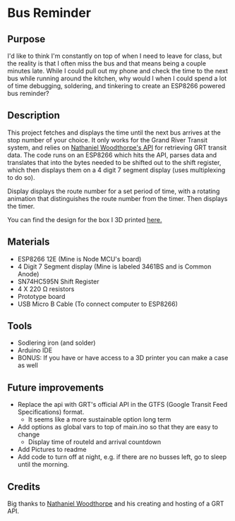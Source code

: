 <h1> Bus Reminder </h1>

<h2>Purpose</h2>
<p>I'd like to think I'm constantly on top of when I need to leave for class, but the reality is that I often miss the bus and that means being a couple minutes late. While I could pull out my phone and check the time to the next bus while running around the kitchen, why would I when I could spend a lot of time debugging, soldering, and tinkering to create an ESP8266 powered bus reminder?</p>

<h2>Description</h2>
<p>This project fetches and displays the time until the next bus arrives at the stop number of your choice. It only works for the Grand River Transit system, and relies on <a href="https://github.com/nwoodthorpe/GRTUnofficialLiveAPI">Nathaniel Woodthorpe's API</a> for retrieving GRT transit data. The code runs on an ESP8266 which hits the API, parses data and translates that into the bytes needed to be shifted out to the shift register, which then displays them on a 4 digit 7 segment display (uses multiplexing to do so). 

Display displays the route number for a set period of time, with a rotating animation that distinguishes the route number from the timer. Then displays the timer.

You can find the design for the box I 3D printed <a href="https://a360.co/2RK5xdG" >here.</a>
<h2>Materials</h2>
<ul>
<li> ESP8266 12E (Mine is Node MCU's board)
<li> 4 Digit 7 Segment display (Mine is labeled 3461BS and is Common Anode)
<li> SN74HC595N Shift Register 
<li> 4 X 220 <span>&#8486;</span> resistors
<li> Prototype board 
<li> USB Micro B Cable (To connect computer to ESP8266)
</ul>

<h2>Tools</h2>
<ul>
<li> Sodlering iron (and solder)
<li> Arduino IDE
<li> BONUS: If you have or have access to a 3D printer you can make a case as well
</ul>

<h2>Future improvements</h2> 
<ul>
<li> Replace the api with GRT's official API in the GTFS (Google Transit Feed Specifications) format.
<ul> <li> It seems like a more sustainable option long term</li> </ul>
<li> Add options as global vars to top of main.ino so that they are easy to change 
<ul> <li> Display time of routeId and arrival countdown</li></ul>
<li> Add Pictures to readme </li>
<li> Add code to turn off at night, e.g. if there are no busses left, go to sleep until the morning. </li>
</ul>

<h2> Credits </h2>
Big thanks to <a href="https://github.com/nwoodthorpe">Nathaniel Woodthorpe</a> and his creating and hosting of a GRT API.

